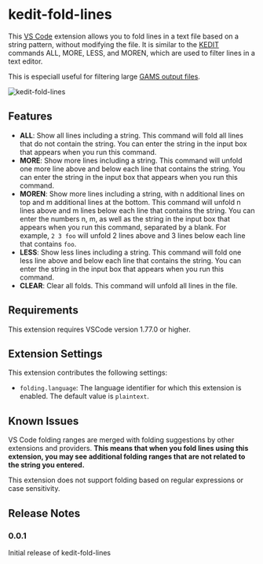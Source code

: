 # kedit-fold-lines

This [VS Code](https://code.visualstudio.com/) extension allows you to fold lines in a text file based on a string pattern, without modifying the file. It is similar to the [KEDIT](https://www.kedit.com/) commands ALL, MORE, LESS, and MOREN, which are used to filter lines in a text editor.

This is especiall useful for filtering large [GAMS output files](https://www.gams.com/latest/docs/UG_GAMSOutput.html).

![kedit-fold-lines](https://github.com/chrispahm/gams-ide/assets/20703207/179e4958-3bff-4c82-81dd-43412e555f93)

## Features

- **ALL**: Show all lines including a string. This command will fold all lines that do not contain the string. You can enter the string in the input box that appears when you run this command.
- **MORE**: Show more lines including a string. This command will unfold one more line above and below each line that contains the string. You can enter the string in the input box that appears when you run this command.
- **MOREN**: Show more lines including a string, with n additional lines on top and m additional lines at the bottom. This command will unfold n lines above and m lines below each line that contains the string. You can enter the numbers n, m, as well as the string in the input box that appears when you run this command, separated by a blank. For example, `2 3 foo` will unfold 2 lines above and 3 lines below each line that contains `foo`.
- **LESS**: Show less lines including a string. This command will fold one less line above and below each line that contains the string. You can enter the string in the input box that appears when you run this command.
- **CLEAR**: Clear all folds. This command will unfold all lines in the file.

## Requirements

This extension requires VSCode version 1.77.0 or higher.

## Extension Settings

This extension contributes the following settings:

- `folding.language`: The language identifier for which this extension is enabled. The default value is `plaintext`.

## Known Issues

VS Code folding ranges are merged with folding suggestions by other extensions and providers. **This means that when you fold lines using this extension, you may see additional folding ranges that are not related to the string you entered.**  

This extension does not support folding based on regular expressions or case sensitivity.

## Release Notes

### 0.0.1

Initial release of kedit-fold-lines